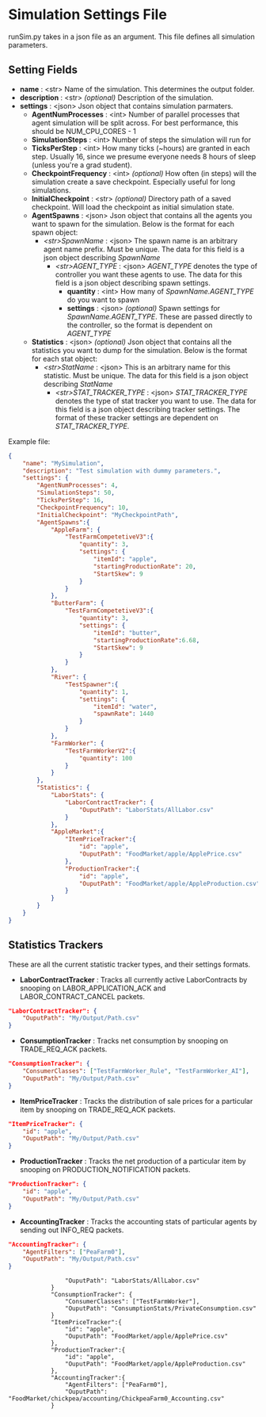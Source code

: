 # Simulation Settings File
runSim.py takes in a json file as an argument. This file defines all simulation parameters.

## Setting Fields
* **name** : \<str\> Name of the simulation. This determines the output folder.
* **description** : \<str\> *(optional)* Description of the simulation.
* **settings** : \<json\> Json object that contains simulation parmaters.
	* **AgentNumProcesses** : \<int\> Number of parallel processes that agent simulation will be split across. For best performance, this should be NUM_CPU_CORES - 1
	* **SimulationSteps** : \<int\> Number of steps the simulation will run for
	* **TicksPerStep** : \<int\> How many ticks (~hours) are granted in each step. Usually 16, since we presume everyone needs 8 hours of sleep (unless you're a grad student).
	* **CheckpointFrequency** : \<int\> *(optional)* How often (in steps) will the simulation create a save checkpoint. Especially useful for long simulations.
	* **InitialCheckpoint** : \<str\> *(optional)* Directory path of a saved checkpoint. Will load the checkpoint as initial simulation state.
	* **AgentSpawns** : \<json\> Json object that contains all the agents you want to spawn for the simulation. Below is the format for each spawn object:
		* *\<str\>SpawnName* : \<json\> The spawn name is an arbitrary agent name prefix. Must be unique. The data for this field is a json object describing *SpawnName*
			* *\<str\>AGENT_TYPE* : \<json\> *AGENT_TYPE* denotes the type of controller you want these agents to use. The data for this field is a json object describing spawn settings.
				* **quantity** : \<int\> How many of *SpawnName.AGENT_TYPE* do you want to spawn
				* **settings** : \<json\> *(optional)* Spawn settings for *SpawnName.AGENT_TYPE*. These are passed directly to the controller, so the format is dependent on *AGENT_TYPE*
	* **Statistics** : \<json\> *(optional)* Json object that contains all the statistics you want to dump for the simulation. Below is the format for each stat object:
		* *\<str\>StatName* : \<json\> This is an arbitrary name for this statistic. Must be unique. The data for this field is a json object describing *StatName*
			* *\<str\>STAT_TRACKER_TYPE* : \<json\> *STAT_TRACKER_TYPE* denotes the type of stat tracker you want to use. The data for this field is a json object describing tracker settings. The format of these tracker settings are dependent on *STAT_TRACKER_TYPE*.

Example file:
```json
{
	"name": "MySimulation",
	"description": "Test simulation with dummy parameters.",
	"settings": {
		"AgentNumProcesses": 4,
		"SimulationSteps": 50,
		"TicksPerStep": 16,
		"CheckpointFrequency": 10,
		"InitialCheckpoint": "MyCheckpointPath",
		"AgentSpawns":{
			"AppleFarm": {
				"TestFarmCompetetiveV3":{
					"quantity": 3,
					"settings": {
						"itemId": "apple",
						"startingProductionRate": 20,
						"StartSkew": 9
					}
				}
			},
			"ButterFarm": {
				"TestFarmCompetetiveV3":{
					"quantity": 3,
					"settings": {
						"itemId": "butter",
						"startingProductionRate":6.68,
						"StartSkew": 9
					}
				}
			},
			"River": {
				"TestSpawner":{
					"quantity": 1,
					"settings": {
						"itemId": "water",
						"spawnRate": 1440
					}
				}
			},
			"FarmWorker": {
				"TestFarmWorkerV2":{
					"quantity": 100
				}
			}
		},
		"Statistics": {
			"LaborStats": {
				"LaborContractTracker": {
					"OuputPath": "LaborStats/AllLabor.csv"
				}
			},
			"AppleMarket":{
				"ItemPriceTracker":{
					"id": "apple",
					"OuputPath": "FoodMarket/apple/ApplePrice.csv"
				},
				"ProductionTracker":{
					"id": "apple",
					"OuputPath": "FoodMarket/apple/AppleProduction.csv"
				}
			}
		}
	}
}
```

## Statistics Trackers
These are all the current statistic tracker types, and their settings formats.
* **LaborContractTracker** : Tracks all currently active LaborContracts by snooping on LABOR_APPLICATION_ACK and LABOR_CONTRACT_CANCEL packets.
```json
"LaborContractTracker": {
	"OuputPath": "My/Output/Path.csv"
}
```
* **ConsumptionTracker** : Tracks net consumption by snooping on TRADE_REQ_ACK packets.
```json
"ConsumptionTracker": {
	"ConsumerClasses": ["TestFarmWorker_Rule", "TestFarmWorker_AI"],
	"OuputPath": "My/Output/Path.csv"
}
```
* **ItemPriceTracker** : Tracks the distribution of sale prices for a particular item by snooping on TRADE_REQ_ACK packets.
```json
"ItemPriceTracker": {
	"id": "apple",
	"OuputPath": "My/Output/Path.csv"
}
```
* **ProductionTracker** : Tracks the net production of a particular item by snooping on PRODUCTION_NOTIFICATION packets.
```json
"ProductionTracker": {
	"id": "apple",
	"OuputPath": "My/Output/Path.csv"
}
```
* **AccountingTracker** : Tracks the accounting stats of particular agents by sending out INFO_REQ packets.
```json
"AccountingTracker": {
	"AgentFilters": ["PeaFarm0"],
	"OuputPath": "My/Output/Path.csv"
}
```
					"OuputPath": "LaborStats/AllLabor.csv"
				}
				"ConsumptionTracker": {
					"ConsumerClasses": ["TestFarmWorker"],
					"OuputPath": "ConsumptionStats/PrivateConsumption.csv"
				}
				"ItemPriceTracker":{
					"id": "apple",
					"OuputPath": "FoodMarket/apple/ApplePrice.csv"
				},
				"ProductionTracker":{
					"id": "apple",
					"OuputPath": "FoodMarket/apple/AppleProduction.csv"
				},
				"AccountingTracker":{
					"AgentFilters": ["PeaFarm0"],
					"OuputPath": "FoodMarket/chickpea/accounting/ChickpeaFarm0_Accounting.csv"
				}